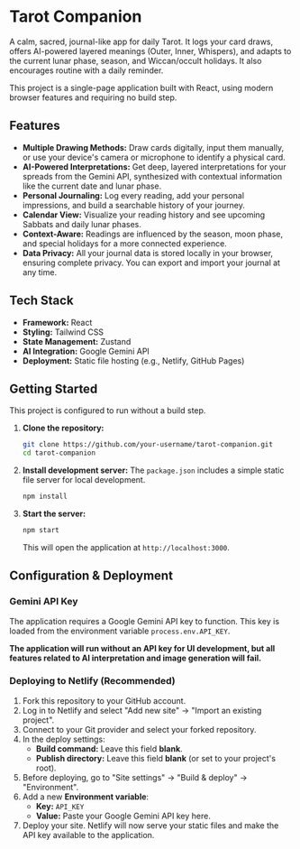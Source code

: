 # Tarot Companion

A calm, sacred, journal-like app for daily Tarot. It logs your card draws, offers AI-powered layered meanings (Outer, Inner, Whispers), and adapts to the current lunar phase, season, and Wiccan/occult holidays. It also encourages routine with a daily reminder.

This project is a single-page application built with React, using modern browser features and requiring no build step.

## Features

- **Multiple Drawing Methods:** Draw cards digitally, input them manually, or use your device's camera or microphone to identify a physical card.
- **AI-Powered Interpretations:** Get deep, layered interpretations for your spreads from the Gemini API, synthesized with contextual information like the current date and lunar phase.
- **Personal Journaling:** Log every reading, add your personal impressions, and build a searchable history of your journey.
- **Calendar View:** Visualize your reading history and see upcoming Sabbats and daily lunar phases.
- **Context-Aware:** Readings are influenced by the season, moon phase, and special holidays for a more connected experience.
- **Data Privacy:** All your journal data is stored locally in your browser, ensuring complete privacy. You can export and import your journal at any time.

## Tech Stack

- **Framework:** React
- **Styling:** Tailwind CSS
- **State Management:** Zustand
- **AI Integration:** Google Gemini API
- **Deployment:** Static file hosting (e.g., Netlify, GitHub Pages)

## Getting Started

This project is configured to run without a build step.

1.  **Clone the repository:**
    ```bash
    git clone https://github.com/your-username/tarot-companion.git
    cd tarot-companion
    ```

2.  **Install development server:**
    The `package.json` includes a simple static file server for local development.
    ```bash
    npm install
    ```

3.  **Start the server:**
    ```bash
    npm start
    ```
    This will open the application at `http://localhost:3000`.

## Configuration & Deployment

### Gemini API Key

The application requires a Google Gemini API key to function. This key is loaded from the environment variable `process.env.API_KEY`.

**The application will run without an API key for UI development, but all features related to AI interpretation and image generation will fail.**

### Deploying to Netlify (Recommended)

1.  Fork this repository to your GitHub account.
2.  Log in to Netlify and select "Add new site" -> "Import an existing project".
3.  Connect to your Git provider and select your forked repository.
4.  In the deploy settings:
    - **Build command:** Leave this field **blank**.
    - **Publish directory:** Leave this field **blank** (or set to your project's root).
5.  Before deploying, go to "Site settings" -> "Build & deploy" -> "Environment".
6.  Add a new **Environment variable**:
    - **Key:** `API_KEY`
    - **Value:** Paste your Google Gemini API key here.
7.  Deploy your site. Netlify will now serve your static files and make the API key available to the application.
